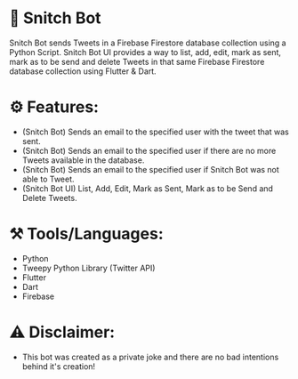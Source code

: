 # 🤖 Snitch Bot

Snitch Bot sends Tweets in a Firebase Firestore database collection using a Python Script. 
Snitch Bot UI provides a way to list, add, edit, mark as sent, mark as to be send and delete Tweets in that same Firebase Firestore database collection using Flutter & Dart.
#

# ⚙️ Features:
  * (Snitch Bot) Sends an email to the specified user with the tweet that was sent.
  * (Snitch Bot) Sends an email to the specified user if there are no more Tweets available in the database.
  * (Snitch Bot) Sends an email to the specified user if Snitch Bot was not able to Tweet.
  * (Snitch Bot UI) List, Add, Edit, Mark as Sent, Mark as to be Send and Delete Tweets.

# ⚒ Tools/Languages:
  * Python
  * Tweepy Python Library (Twitter API)
  * Flutter
  * Dart
  * Firebase

#
# ⚠️ Disclaimer: 
  * This bot was created as a private joke and there are no bad intentions behind it's creation! 
